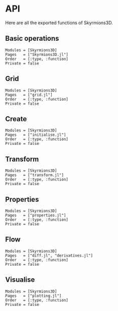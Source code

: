 # API

Here are all the exported functions of Skyrmions3D.

## Basic operations

```@autodocs
Modules = [Skyrmions3D]
Pages   = ["Skyrmions3D.jl"]
Order   = [:type, :function]
Private = false
```

## Grid

```@autodocs
Modules = [Skyrmions3D]
Pages   = ["grid.jl"]
Order   = [:type, :function]
Private = false
```

## Create

```@autodocs
Modules = [Skyrmions3D]
Pages   = ["initialise.jl"]
Order   = [:type, :function]
Private = false
```

## Transform

```@autodocs
Modules = [Skyrmions3D]
Pages   = ["transform.jl"]
Order   = [:type, :function]
Private = false
```

## Properties

```@autodocs
Modules = [Skyrmions3D]
Pages   = ["properties.jl"]
Order   = [:type, :function]
Private = false
```

## Flow

```@autodocs
Modules = [Skyrmions3D]
Pages   = ["diff.jl", "derivatives.jl"]
Order   = [:type, :function]
Private = false
```

## Visualise

```@autodocs
Modules = [Skyrmions3D]
Pages   = ["plotting.jl"]
Order   = [:type, :function]
Private = false
```